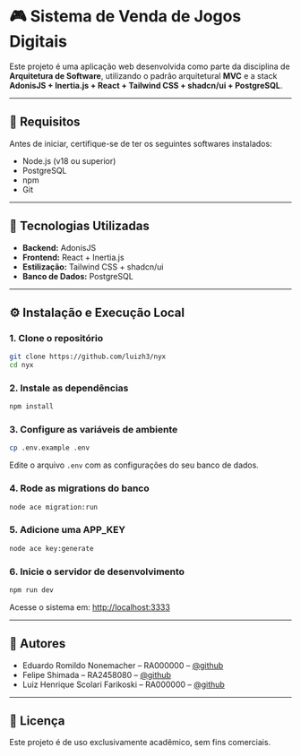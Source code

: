 # 🎮 Sistema de Venda de Jogos Digitais

Este projeto é uma aplicação web desenvolvida como parte da disciplina de **Arquitetura de Software**, utilizando o padrão arquitetural **MVC** e a stack **AdonisJS + Inertia.js + React + Tailwind CSS + shadcn/ui + PostgreSQL**.

---

## 📌 Requisitos

Antes de iniciar, certifique-se de ter os seguintes softwares instalados:

- Node.js (v18 ou superior)  
- PostgreSQL  
- npm  
- Git  

---

## 🚀 Tecnologias Utilizadas

- **Backend:** AdonisJS  
- **Frontend:** React + Inertia.js  
- **Estilização:** Tailwind CSS + shadcn/ui  
- **Banco de Dados:** PostgreSQL  

---

## ⚙️ Instalação e Execução Local

### 1. Clone o repositório

```bash
git clone https://github.com/luizh3/nyx
cd nyx
```

### 2. Instale as dependências

```bash
npm install
```

### 3. Configure as variáveis de ambiente

```bash
cp .env.example .env
```

Edite o arquivo `.env` com as configurações do seu banco de dados.

### 4. Rode as migrations do banco

```bash
node ace migration:run
```

### 5. Adicione uma APP_KEY

```bash
node ace key:generate
```

### 6. Inicie o servidor de desenvolvimento

```bash
npm run dev
```

Acesse o sistema em: [http://localhost:3333](http://localhost:3333)

---

## 👥 Autores

- Eduardo Romildo Nonemacher – RA000000 – [@github](https://github.com/)
- Felipe Shimada – RA2458080 – [@github](https://github.com/FeShimada)
- Luiz Henrique Scolari Farikoski – RA000000 – [@github](https://github.com/luizh3)

---

## 📄 Licença

Este projeto é de uso exclusivamente acadêmico, sem fins comerciais.
